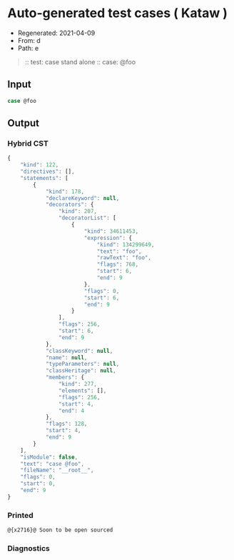 # Auto-generated test cases ( Kataw )
- Regenerated: 2021-04-09
- From: d
- Path: e
> :: test: case stand alone
> :: case: @foo
## Input

`````js
case @foo
`````

## Output

### Hybrid CST

```javascript
{
    "kind": 122,
    "directives": [],
    "statements": [
        {
            "kind": 178,
            "declareKeyword": null,
            "decorators": {
                "kind": 207,
                "decoratorList": [
                    {
                        "kind": 34611453,
                        "expression": {
                            "kind": 134299649,
                            "text": "foo",
                            "rawText": "foo",
                            "flags": 768,
                            "start": 6,
                            "end": 9
                        },
                        "flags": 0,
                        "start": 6,
                        "end": 9
                    }
                ],
                "flags": 256,
                "start": 6,
                "end": 9
            },
            "classKeyword": null,
            "name": null,
            "typeParameters": null,
            "classHeritage": null,
            "members": {
                "kind": 277,
                "elements": [],
                "flags": 256,
                "start": 4,
                "end": 4
            },
            "flags": 128,
            "start": 4,
            "end": 9
        }
    ],
    "isModule": false,
    "text": "case @foo",
    "fileName": "__root__",
    "flags": 0,
    "start": 0,
    "end": 9
}
```

### Printed

```javascript
@{x2716}@ Soon to be open sourced
```

### Diagnostics

```javascript

```

